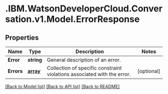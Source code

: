# .IBM.WatsonDeveloperCloud.Conversation.v1.Model.ErrorResponse
## Properties

Name | Type | Description | Notes
------------ | ------------- | ------------- | -------------
**Error** | **string** | General description of an error. | 
**Errors** | [**array<ErrorDetail>**](ErrorDetail.md) | Collection of specific constraint violations associated with the error. | [optional] 

[[Back to Model list]](../README.md#documentation-for-models) [[Back to API list]](../README.md#documentation-for-api-endpoints) [[Back to README]](../README.md)

